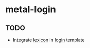 # metal-login

## TODO

* Integrate [lexicon](https://github.com/liferay/lexicon) in [login](http://liferay.github.io/lexicon/content/form-examples/) template
